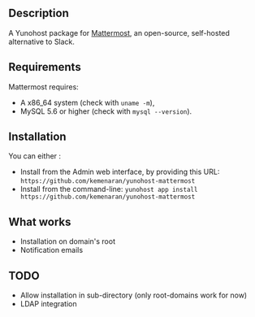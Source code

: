 ## Description

A Yunohost package for [Mattermost](https://mattermost.org), an open-source, self-hosted alternative to Slack.

## Requirements

Mattermost requires:

* A x86_64 system (check with `uname -m`),
* MySQL 5.6 or higher (check with `mysql --version`).

## Installation

You can either :

* Install from the Admin web interface, by providing this URL: `https://github.com/kemenaran/yunohost-mattermost`
* Install from the command-line: `yunohost app install https://github.com/kemenaran/yunohost-mattermost`

## What works

* Installation on domain's root
* Notification emails

## TODO

* Allow installation in sub-directory (only root-domains work for now)
* LDAP integration
